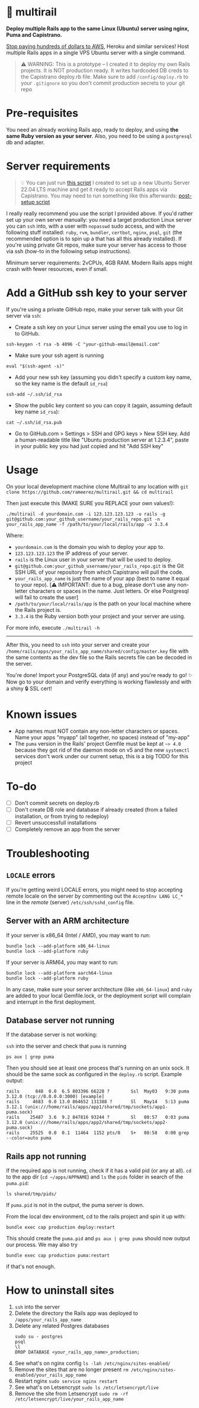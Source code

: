 # 🚝 multirail

**Deploy multiple Rails app to the same Linux (Ubuntu) server using nginx, Puma and Capistrano.**

[Stop paying hundreds of dollars to AWS](https://x.com/rameerez/status/1811782548353351898), Heroku and similar services! Host multiple Rails apps in a single VPS Ubuntu server with a single command.

> ⚠️ WARNING: This is a prototype – I created it to deploy my own Rails projects. It is NOT production ready. It writes hardcoded DB creds to the Capistrano deploy.rb file. Make sure to add `/config/deploy.rb` to your `.gitignore` so you don't commit production secrets to your git repo

# Pre-requisites

You need an already working Rails app, ready to deploy, and using __the same Ruby version as your server__. Also, you need to be using a `postgresql` db and adapter.

# Server requirements

> 💡 You can just run [this script](https://gist.github.com/rameerez/4813291ad6e21766e05718a961276341) I created to set up a new Ubuntu Server 22.04 LTS machine and get it ready to accept Rails apps via Capistrano. You may need to run something like this afterwards: [post-setup script](https://gist.github.com/rameerez/a9fa4e78bebe7caf91fced41d781d60f)

I really really recommend you use the script I provided above. If you'd rather set up your own server manually: you need a target production Linux server you can `ssh` into, with a user with `nopasswd` sudo access, and with the following stuff installed: `ruby`, `rvm`, `bundler`, `certbot`, `nginx`, `psql`, `git` (the recommended option is to spin up a that has all this already installed). If you're using private Git repos, make sure your server has access to those via ssh (how-to in the following setup instructions).

Minimum server requirements: 2vCPUs, 4GB RAM. Modern Rails apps might crash with fewer resources, even if small.

# Add a GitHub ssh key to your server

If you're using a private GitHub repo, make your server talk with your Git server via `ssh`:

   - Create a ssh key on your Linux server using the email you use to log in to GitHub.

   `ssh-keygen -t rsa -b 4096 -C "your-github-email@email.com"`

   - Make sure your ssh agent is running

   `eval "$(ssh-agent -s)"`

   - Add your new ssh key (assuming you didn't specify a custom key name, so the key name is the default `id_rsa`)

   `ssh-add ~/.ssh/id_rsa`

   - Show the public key content so you can copy it (again, assuming default key name `id_rsa`):

   `cat ~/.ssh/id_rsa.pub`

   - Go to GitHub.com > Settings > SSH and GPG keys > New SSH key. Add a human-readable title like "Ubuntu production server at 1.2.3.4", paste in your public key you had just copied and hit "Add SSH key"

# Usage

On your local development machine clone Multirail to any location with `git clone https://github.com/rameerez/multirail.git && cd multirail`

Then just execute this (MAKE SURE you REPLACE your own values!):

```
./multirail -d yourdomain.com -i 123.123.123.123 -u rails -g git@github.com:your_github_username/your_rails_repo.git -n your_rails_app_name -f /path/to/your/local/rails/app -v 3.3.4
```

Where:

- `yourdomain.com` is the domain you wish to deploy your app to.
- `123.123.123.123` the IP address of your server.
- `rails` is the Linux user in your server that will be used to deploy.
- `git@github.com:your_github_username/your_rails_repo.git` is the Git SSH URL of your repository from which Capistrano will pull the code.
- `your_rails_app_name` is just the name of your app (best to name it equal to your repo). [⚠️ IMPORTANT: due to a bug, please don't use any non-letter characters or spaces in the name. Just letters. Or else Postgresql will fail to create the user]
- `/path/to/your/local/rails/app` is the path on your local machine where the Rails project is.
- `3.3.4` is the Ruby version both your project and your server are using.

For more info, execute `./multirail -h`

---

After this, you need to `ssh` into your server and create your `/home/rails/apps/your_rails_app_name/shared/config/master.key` file with the same contents as the dev file so the Rails secrets file can be decoded in the server.

You're done! Import your PostgreSQL data (if any) and you're ready to go! ✨ Now go to your domain and verify everything is working flawlessly and with a shiny 🔒 SSL cert!

# Known issues
 - App names must NOT contain any non-letter characters or spaces. Name your apps "myapp" (all together, no spaces) instead of "my-app"
 - The `puma` version in the Rails' project Gemfile must be kept at `~> 4.0` because they got rid of the daemon mode on v5 and the new `systemctl` services don't work under our current setup, this is a big TODO for this project

# To-do

- [ ] Don't commit secrets on deploy.rb
- [ ] Don't create DB role and database if already created (from a failed installation, or from trying to redeploy)
- [ ] Revert unsuccessfull installations
- [ ] Completely remove an app from the server

# Troubleshooting

## `LOCALE` errors
If you're getting weird LOCALE errors, you might need to stop accepting remote locale on the server by commenting out the `AcceptEnv LANG LC_*` line in the _remote_ (server) `/etc/ssh/sshd_config` file.

## Server with an ARM architecture

If your server is x86_64 (Intel / AMD), you may want to run:
```
bundle lock --add-platform x86_64-linux
bundle lock --add-platform ruby
```

If your server is ARM64, you may want to run:
```
bundle lock --add-platform aarch64-linux
bundle lock --add-platform ruby
```

In any case, make sure your server architecture (like `x86_64-linux`) and `ruby` are added to your local Gemfile.lock, or the deployment script will complain and interrupt in the first deployment.

## Database server not running

If the database server is not working:

`ssh` into the server and check that `puma` is running

```
ps aux | grep puma
```

Then you should see at least one process that's running on an unix sock. It should be the same sock as configured in the `deploy.rb` script. Example output:

```
rails      848  0.0  6.5 803396 66228 ?        Ssl  May03   9:30 puma 3.12.0 (tcp://0.0.0.0:3000) [example]
rails     4683  0.0 13.0 864652 131388 ?       Sl   May14   5:13 puma 3.12.1 (unix:///home/rails/apps/app1/shared/tmp/sockets/app1-puma.sock)
rails    25487  3.6  9.2 847816 93244 ?        Sl   08:57   0:03 puma 3.12.0 (unix:///home/rails/apps/app2/shared/tmp/sockets/app2-puma.sock)
rails    25525  0.0  0.1  11464  1152 pts/0    S+   08:58   0:00 grep --color=auto puma
```

## Rails app not running

If the required app is not running, check if it has a valid pid (or any at all). `cd` to the app dir (`cd ~/apps/APPNAME`) and `ls` the `pids` folder in search of the `puma.pid`:

```
ls shared/tmp/pids/
```

If `puma.pid` is not in the output, the puma server is down.

From the local dev environment, cd to the rails project and spin it up with:

```
bundle exec cap production deploy:restart
```

This should create the `puma.pid` and `ps aux | grep puma` should now output our process. We may also try

```
bundle exec cap production puma:restart
```

if that's not enough.

# How to uninstall sites

 1. `ssh` into the server
 2. Delete the directory the Rails app was deployed to `/apps/your_rails_app_name`
 3. Delete any related Postgres databases
      ```
      sudo su - postgres
      psql
      \l
      DROP DATABASE <your_rails_app_name>_production;
      ```
 4. See what's on nginx config `ls -lah /etc/nginx/sites-enabled/`
 5. Remove the sites that are no longer present `rm /etc/nginx/sites-enabled/your_rails_app_name`
 6. Restart nginx `sudo service nginx restart`
 7. See what's on Letsencrypt `sudo ls /etc/letsencrypt/live`
 8. Remove the site from Letsencrypt `sudo rm -rf /etc/letsencrypt/live/your_rails_app_name`